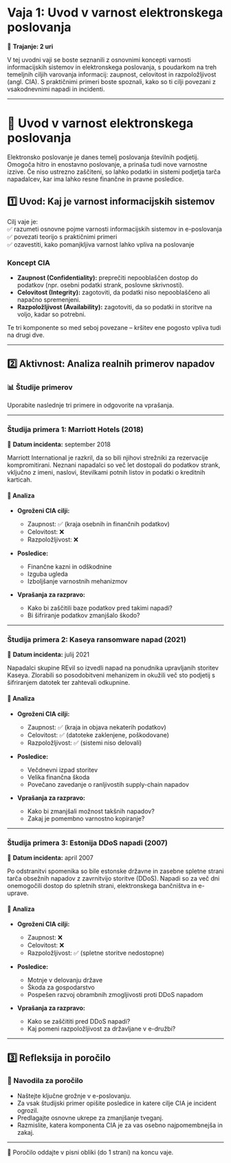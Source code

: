 # Vaja 1: Uvod v varnost elektronskega poslovanja

📅 **Trajanje: 2 uri**

V tej uvodni vaji se boste seznanili z osnovnimi koncepti varnosti informacijskih sistemov in elektronskega poslovanja, s poudarkom na treh temeljnih ciljih varovanja informacij: zaupnost, celovitost in razpoložljivost (angl. CIA). S praktičnimi primeri boste spoznali, kako so ti cilji povezani z vsakodnevnimi napadi in incidenti.

---

# 🧪 Uvod v varnost elektronskega poslovanja

Elektronsko poslovanje je danes temelj poslovanja številnih podjetij. Omogoča hitro in enostavno poslovanje, a prinaša tudi nove varnostne izzive. Če niso ustrezno zaščiteni, so lahko podatki in sistemi podjetja tarča napadalcev, kar ima lahko resne finančne in pravne posledice.

## 1️⃣ Uvod: Kaj je varnost informacijskih sistemov

Cilj vaje je:  
✅ razumeti osnovne pojme varnosti informacijskih sistemov in e-poslovanja  
✅ povezati teorijo s praktičnimi primeri  
✅ ozavestiti, kako pomanjkljiva varnost lahko vpliva na poslovanje

### Koncept CIA

- **Zaupnost (Confidentiality):** preprečiti nepooblaščen dostop do podatkov (npr. osebni podatki strank, poslovne skrivnosti).
- **Celovitost (Integrity):** zagotoviti, da podatki niso nepooblaščeno ali napačno spremenjeni.
- **Razpoložljivost (Availability):** zagotoviti, da so podatki in storitve na voljo, kadar so potrebni.

Te tri komponente so med seboj povezane – kršitev ene pogosto vpliva tudi na drugi dve.

---

## 2️⃣ Aktivnost: Analiza realnih primerov napadov

### 📊 Študije primerov

Uporabite naslednje tri primere in odgovorite na vprašanja.

---

### Študija primera 1: Marriott Hotels (2018)

📅 **Datum incidenta:** september 2018

Marriott International je razkril, da so bili njihovi strežniki za rezervacije kompromitirani. Neznani napadalci so več let dostopali do podatkov strank, vključno z imeni, naslovi, številkami potnih listov in podatki o kreditnih karticah.

#### 🧪 Analiza

- **Ogroženi CIA cilji:**
  - Zaupnost: ✅ (kraja osebnih in finančnih podatkov)
  - Celovitost: ❌
  - Razpoložljivost: ❌

- **Posledice:**
  - Finančne kazni in odškodnine
  - Izguba ugleda
  - Izboljšanje varnostnih mehanizmov

- **Vprašanja za razpravo:**
  - Kako bi zaščitili baze podatkov pred takimi napadi?
  - Bi šifriranje podatkov zmanjšalo škodo?

---

### Študija primera 2: Kaseya ransomware napad (2021)

📅 **Datum incidenta:** julij 2021

Napadalci skupine REvil so izvedli napad na ponudnika upravljanih storitev Kaseya. Zlorabili so posodobitveni mehanizem in okužili več sto podjetij s šifriranjem datotek ter zahtevali odkupnine.

#### 🧪 Analiza

- **Ogroženi CIA cilji:**
  - Zaupnost: ✅ (kraja in objava nekaterih podatkov)
  - Celovitost: ✅ (datoteke zaklenjene, poškodovane)
  - Razpoložljivost: ✅ (sistemi niso delovali)

- **Posledice:**
  - Večdnevni izpad storitev
  - Velika finančna škoda
  - Povečano zavedanje o ranljivostih supply-chain napadov

- **Vprašanja za razpravo:**
  - Kako bi zmanjšali možnost takšnih napadov?
  - Zakaj je pomembno varnostno kopiranje?

---

### Študija primera 3: Estonija DDoS napadi (2007)

📅 **Datum incidenta:** april 2007

Po odstranitvi spomenika so bile estonske državne in zasebne spletne strani tarča obsežnih napadov z zavrnitvijo storitve (DDoS). Napadi so za več dni onemogočili dostop do spletnih strani, elektronskega bančništva in e-uprave.

#### 🧪 Analiza

- **Ogroženi CIA cilji:**
  - Zaupnost: ❌
  - Celovitost: ❌
  - Razpoložljivost: ✅ (spletne storitve nedostopne)

- **Posledice:**
  - Motnje v delovanju države
  - Škoda za gospodarstvo
  - Pospešen razvoj obrambnih zmogljivosti proti DDoS napadom

- **Vprašanja za razpravo:**
  - Kako se zaščititi pred DDoS napadi?
  - Kaj pomeni razpoložljivost za državljane v e-družbi?

---

## 3️⃣ Refleksija in poročilo

### 📝 Navodila za poročilo

- Naštejte ključne grožnje v e-poslovanju.
- Za vsak študijski primer opišite posledice in katere cilje CIA je incident ogrozil.
- Predlagajte osnovne ukrepe za zmanjšanje tveganj.
- Razmislite, katera komponenta CIA je za vas osebno najpomembnejša in zakaj.

---

📑 Poročilo oddajte v pisni obliki (do 1 strani) na koncu vaje.